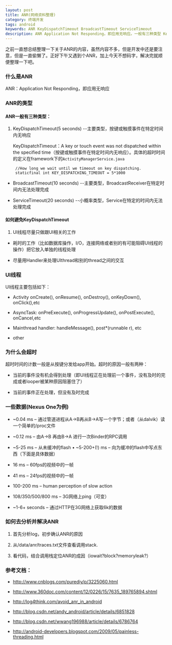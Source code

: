```yaml
---
layout: post
title: ANR(网络资料整理)
category: 终端开发
tags: android 
keywords: ANR KeyDispatchTimeout BroadcastTimeout ServiceTimeout
description: ANR Application Not Responding，即应用无响应。一般有三种类型 KeyDispatchTimeout，BroadcastTimeout，ServiceTimeout。
---
```


之前一直想总结整理一下关于ANR的内容，虽然内容不多，但是开发中还是要注意，但是一直偷懒了。正好下午又遇到个ANR，加上今天不想码字，解决完就顺便整理一下吧。

### 什么是ANR

ANR：Application Not Responding，即应用无响应

### ANR的类型

#### ANR一般有三种类型：

1. KeyDispatchTimeout(5 seconds) --主要类型，按键或触摸事件在特定时间内无响应
	
	KeyDispatchTimeout：A key or touch event was not dispatched within the specified time（按键或触摸事件在特定时间内无响应）。具体的超时时间的定义在framework下的`ActivityManagerService.java`
	
		//How long we wait until we timeout on key dispatching.
		staticfinal int KEY_DISPATCHING_TIMEOUT = 5*1000
		
- BroadcastTimeout(10 seconds) --主要类型，BroadcastReceiver在特定时间内无法处理完成

- ServiceTimeout(20 seconds) --小概率类型，Service在特定的时间内无法处理完成

#### 如何避免KeyDispatchTimeout

1. UI线程尽量只做跟UI相关的工作

- 耗时的工作（比如数据库操作，I/O，连接网络或者别的有可能阻碍UI线程的操作）把它放入单独的线程处理

- 尽量用Handler来处理UIthread和别的thread之间的交互

### UI线程

UI线程主要包括如下：

- Activity onCreate(), onResume(), onDestroy(), onKeyDown(), onClick(),etc

- AsyncTask: onPreExecute(), onProgressUpdate(), onPostExecute(), onCancel,etc

- Mainthread handler: handleMessage(), post*(runnable r), etc

- other

### 为什么会超时

超时时间的计数一般是从按键分发给app开始。超时的原因一般有两种：

- 当前的事件没有机会得到处理（即UI线程正在处理前一个事件，没有及时的完成或者looper被某种原因阻塞住了）

- 当前的事件正在处理，但没有及时完成


### 一些数据(Nexus One为例)

- ~0.04 ms – 通过管道进程从A->B再从B->A写一个字节；或者（从dalvik）读一个简单的/proc文件

- ~0.12 ms – 由A->B 再由B->A 进行一次Binder的RPC调用

- ~5-25 ms – 从未缓冲的flash • ~5-200+(!) ms – 向为缓冲的flash中写点东西（下面是具体数据）

- 16 ms – 60fps的视频中的一帧

-  41 ms – 24fps的视频中的一帧

- 100-200 ms – human perception of slow action

- 108/350/500/800 ms – 3G网络上ping（可变）

- ~1-6+ seconds – 通过HTTP在3G网络上获取6k的数据


### 如何去分析并解决ANR

1. 首先分析log，初步确认ANR的原因

2. 从/data/anr/traces.txt文件查看调用stack.

3. 看代码，结合调用栈定位ANR的成因（iowait?block?memoryleak?）

### 参考文档：

- http://www.cnblogs.com/purediy/p/3225060.html

- http://www.360doc.com/content/12/0226/15/7635_189765894.shtml

- http://log4think.com/avoid_anr_in_android

- http://blog.csdn.net/andy_android/article/details/6851828

- http://blog.csdn.net/wwang196988/article/details/6786764

- http://android-developers.blogspot.com/2009/05/painless-threading.html 

